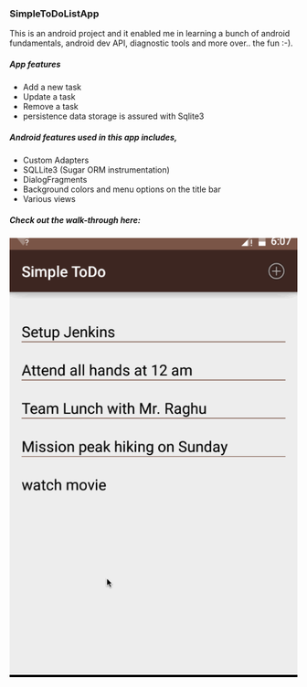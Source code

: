 ### SimpleToDoListApp

This is an android project and it enabled me in learning a bunch of android fundamentals, android dev API, diagnostic tools and more over.. the fun :-).

##### App features
* Add a new task
* Update a task
* Remove a task
* persistence data storage is assured with Sqlite3

##### Android features used in this app includes,
* Custom Adapters
* SQLLite3 (Sugar ORM instrumentation)
* DialogFragments
* Background colors and menu options on the title bar
* Various views

##### Check out the walk-through here:

![walkthrough](todolist-walkthrough.gif)
